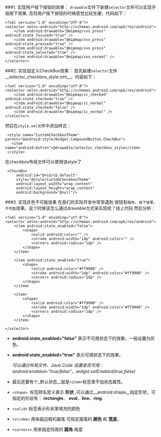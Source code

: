 ###1. 实现用户按下按钮的效果：
`drawable`文件下新建`selector`文件可以实现手指按下效果, 否则用户按下按钮的时候感觉比较生硬，代码如下：

```
<?xml version="1.0" encoding="UTF-8"?>
<selector xmlns:android="http://schemas.android.com/apk/res/android">
    <item android:drawable="@mipmap/xxx_press" android:state_focused="true" />
    <item android:drawable="@mipmap/xxx_press" android:state_pressed="true" />
    <item android:drawable="@mipmap/xxx_press" android:state_selected="true" />
    <item android:drawable="@mipmap/xxx_normal" />
</selector>
```


###2. 实现自定义CheckBox效果：
首先新建`selector`文件__selector_checkbox_style.xml__，内容如下：

```
<?xml version="1.0" encoding="utf-8"?>
<selector xmlns:android="http://schemas.android.com/apk/res/android">
    <item android:drawable="@mipmap/ic_checked" android:state_checked="true" />
    <item android:drawable="@mipmap/ic_normal" android:state_checked="false" />
    <item android:drawable="@mipmap/ic_normal" />
</selector>
```
然后在`style.xml文`件中添加样式：

```
 <style name="CustomCheckboxTheme" parent="@android:style/Widget.CompoundButton.CheckBox">
   <item name="android:button">@drawable/selector_checkbox_style</item>
 </style>
```

在checkbox布局文件可以使用该style了

```
 <CheckBox
     android:id="@+id/cb_default"
     style="@style/CustomCheckboxTheme"
     android:layout_width="wrap_content"
     android:layout_height="wrap_content"
     android:background="@null"/>

```

###3. 实现灰色不可能效果
在我们的实际开发中常常遇到 按钮有`圆角`、`按下效果`、`不可能`效果。这个时候该怎么通过drawable方式来实现呢？线上代码 然后分析：

```
<?xml version="1.0" encoding="utf-8"?>
<selector xmlns:android="http://schemas.android.com/apk/res/android">
    <item android:state_enabled="false">
        <shape>
            <solid android:color="" />
            <stroke android:width="1dp" android:color="" />
            <corners android:radius="1dp" />
        </shape>
    </item>
    
    <item android:state_enabled="true">
        <shape>
            <solid android:color="#ff9900" />
            <stroke android:width="1dp" android:color="#ff9900" />
            <corners android:radius="2dp" />
        </shape>
    </item>
    
    <item>
        <shape>
            <solid android:color="#ff9900" />
            <stroke android:width="1dp" android:color="#ff9900" />
            <corners android:radius="2dp" />
        </shape>
    </item>

</selector>

```
- __android:state_enabled="false"__ 表示不可用状态下的效果，一般设置为灰色。
- __android:state_enabled="true"__ 表示可用状态下的效果。

	_可以通过布局文件、Java Code 设置是否可用：
	android:enabled="true/false"、widget.setEnabled(true,false)_


- 最后还要有个_默认状态__就是`<item>`标签里不加状态属性。

- `<shape> `标签顾名思义表示 __形状__ ,可以通过__android:shape__指定形状，可指定的形状有：
	__rectangle__、 __oval__、__line__、__ring__.

- `<solid>` 标签表示形状里填充的颜色
- `<stroke>` 用来画边框的画笔 可指定画笔的 __颜色__ 和  __宽度__。
- `<corners>` 用来指定四周的 __圆角__ 角度











